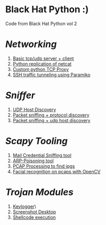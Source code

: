 # Black Hat Python :)
Code from Black Hat Python vol 2
# ***Networking***
1. [Basic tcp/udp server + client](https://github.com/stackviolator/blackhatpython/tree/main/networking/basics) 
2. [Python replication of netcat](https://github.com/stackviolator/blackhatpython/tree/main/networking/netcat/netcat.py) 
3. [Custom python TCP Proxy](https://github.com/stackviolator/blackhatpython/tree/main/networking/tcp-proxy/proxy.py)
4. [SSH traffic tunneling using Paramiko](https://github.com/stackviolator/blackhatpython/tree/main/networking/ssh-tunnel)
# ***Sniffer***
1. [UDP Host Discovery](https://github.com/stackviolator/blackhatpython/blob/main/sniffer/udp_hd.py)
2. [Packet sniffing + protocol discovery](https://github.com/stackviolator/blackhatpython/blob/main/sniffer/sniffer_ip_header_decode.py)
3. [Packet sniffing + udp host discovery](https://github.com/stackviolator/blackhatpython/blob/main/sniffer/scanner.py)
# ***Scapy Tooling***
1. [Mail Credential Sniffing tool](https://github.com/stackviolator/blackhatpython/blob/main/net-scapy/mail_sniffer.py)
2. [ARP-Poisoning tool](https://github.com/stackviolator/blackhatpython/blob/main/net-scapy/arper.py)
3. [PCAP Processing to find jpgs](https://github.com/stackviolator/blackhatpython/blob/main/net-scapy/recapper.py)
4. [Facial recognition on pcaps with OpenCV](https://github.com/stackviolator/blackhatpython/blob/main/net-scapy/detector.py)
# ***Trojan Modules***
1. [Keylogger](https://github.com/stackviolator/blackhatpython/blob/main/trojan_modules/keylogger.py)\
2. [Screenshot Desktop](https://github.com/stackviolator/blackhatpython/blob/main/trojan_modules/screenshotter.py)
3. [Shellcode execution](https://github.com/stackviolator/blackhatpython/blob/main/trojan_modules/shell_exec.py)
